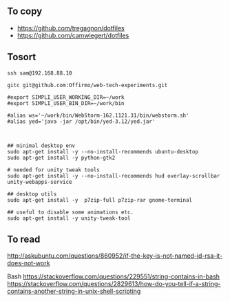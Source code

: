 
## To copy
* https://github.com/tregagnon/dotfiles
* https://github.com/camwiegert/dotfiles

## Tosort

```
ssh sam@192.168.88.10

gitc git@github.com:Offirmo/web-tech-experiments.git

#export SIMPLI_USER_WORKING_DIR=~/work
#export SIMPLI_USER_BIN_DIR=~/work/bin

#alias ws='~/work/bin/WebStorm-162.1121.31/bin/webstorm.sh'
#alias yed='java -jar /opt/bin/yed-3.12/yed.jar'



## minimal desktop env
sudo apt-get install -y --no-install-recommends ubuntu-desktop
sudo apt-get install -y python-gtk2

# needed for unity tweak tools
sudo apt-get install -y --no-install-recommends hud overlay-scrollbar unity-webapps-service

## desktop utils
sudo apt-get install -y  p7zip-full p7zip-rar gnome-terminal

## useful to disable some animations etc.
sudo apt-get install -y unity-tweak-tool
```


## To read
http://askubuntu.com/questions/860952/if-the-key-is-not-named-id-rsa-it-does-not-work


Bash
https://stackoverflow.com/questions/229551/string-contains-in-bash
https://stackoverflow.com/questions/2829613/how-do-you-tell-if-a-string-contains-another-string-in-unix-shell-scripting
